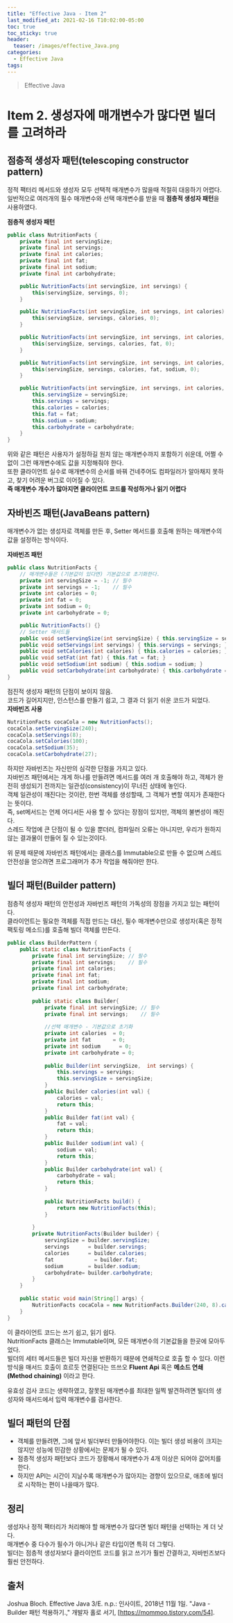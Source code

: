 ```yaml
---
title: "Effective Java - Item 2"
last_modified_at: 2021-02-16 T10:02:00-05:00
toc: true
toc_sticky: true
header:
  teaser: /images/effective_Java.png
categories: 
  - Effective Java
tags:
---
```


> Effective Java

Item 2. 생성자에 매개변수가 많다면 빌더를 고려하라
=============
 
## 점층적 생성자 패턴(telescoping constructor pattern)
정적 팩터리 메서드와 생성자 모두 선택적 매개변수가 많을때 적절히 대응하기 어렵다.  
일반적으로 여러개의 필수 매개변수와 선택 매개변수를 받을 때 **점층적 생성자 패턴**을 사용하였다.  

**점층적 생성자 패턴**  
```java
public class NutritionFacts {
    private final int servingSize;
    private final int servings;
    private final int calories;
    private final int fat;
    private final int sodium;
    private final int carbohydrate;

    public NutritionFacts(int servingSize, int servings) {
        this(servingSize, servings, 0);
    }

    public NutritionFacts(int servingSize, int servings, int calories) {
        this(servingSize, servings, calories, 0);
    }

    public NutritionFacts(int servingSize, int servings, int calories, int fat) {
        this(servingSize, servings, calories, fat, 0);
    }

    public NutritionFacts(int servingSize, int servings, int calories, int fat, int sodium) {
        this(servingSize, servings, calories, fat, sodium, 0);
    }

    public NutritionFacts(int servingSize, int servings, int calories, int fat, int sodium, int carbohydrate) {
        this.servingSize = servingSize;
        this.servings = servings;
        this.calories = calories;
        this.fat = fat;
        this.sodium = sodium;
        this.carbohydrate = carbohydrate;
    }
}
```
위와 같은 패턴은 사용자가 설정하길 원치 않는 매개변수까지 포함하기 쉬운데, 어쩔 수 없이 그런 매개변수에도 값을 지정해줘야 한다.  
또한 클라이언트 실수로 매개변수의 순서를 바꿔 건네주어도 컴파일러가 알아채지 못하고, 찾기 어려운 버그로 이어질 수 있다.  
**즉 매개변수 개수가 많아지면 클라이언트 코드를 작성하거나 읽기 어렵다**  

## 자바빈즈 패턴(JavaBeans pattern)
매개변수가 없는 생성자로 객체를 만든 후, Setter 메서드를 호출해 원하는 매개변수의 값을 설정하는 방식이다.  

**자바빈즈 패턴**
```java
public class NutritionFacts {
    // 매개변수들은 (기본값이 있다면) 기본값으로 초기화한다.
    private int servingSize = -1; // 필수
    private int servings = -1;    // 필수
    private int calories = 0;
    private int fat = 0;
    private int sodium = 0;
    private int carbohydrate = 0;

    public NutritionFacts() {}
    // Setter 매서드들
    public void setServingSize(int servingSize) { this.servingSize = servingSize; }
    public void setServings(int servings) { this.servings = servings; }
    public void setCalories(int calories) { this.calories = calories; }
    public void setFat(int fat) { this.fat = fat; }
    public void setSodium(int sodium) { this.sodium = sodium; }
    public void setCarbohydrate(int carbohydrate) { this.carbohydrate = carbohydrate;}
}
```
점진적 생성자 패턴의 단점이 보이지 않음.  
코드가 길어지지만, 인스턴스를 만들기 쉽고, 그 결과 더 읽기 쉬운 코드가 되었다.  
**자바빈즈 사용**
```java
NutritionFacts cocaCola = new NutritionFacts();
cocaCola.setServingSize(240);
cocaCola.setServings(8);
cocaCola.setCalories(100);
cocaCola.setSodium(35);
cocaCola.setCarbohydrate(27);
```
하지만 자바빈즈는 자신만의 심각한 단점을 가지고 있다.  
자바빈즈 패턴에서는 개게 하나를 만들려면 메서드를 여러 개 호출해야 하고, 객체가 완전히 생성되기 전까지는 일관성(consistency)이 무너진 상태에 놓인다.  
객체 일관성이 깨진다는 것이란, 한번 객체를 생성할때, 그 객체가 변할 여지가 존재한다는 뜻이다.  
즉, set메서드는 언제 어디서든 사용 할 수 있다는 장점이 있지만, 객체의 불변성이 깨진다.  
스레드 작업에 큰 단점이 될 수 있을 뿐더러, 컴파일러 오류는 아니지만, 우리가 원하지 않는 결과물이 만들어 질 수 있는것이다.  

위 문제 때문에 자바빈즈 패턴에서는 클래스를 Immutable으로 만들 수 없으며 스레드 안전성을 얻으려면 프로그래머가 추가 작업을 해줘야만 한다.  

## 빌더 패턴(Builder pattern)
점층적 생성자 패턴의 안전성과 자바빈즈 패턴의 가독성의 장점을 가지고 있는 패턴이다.  
클라이언트는 필요한 객체를 직접 만드는 대신, 필수 매개변수만으로 생성자(혹은 정적 팩토링 메소드)를 호출해 빌더 객체를 만든다.  

```java
public class BuilderPattern {
	public static class NutritionFacts { 
	    private final int servingSize; // 필수
	    private final int servings;    // 필수
	    private final int calories;
	    private final int fat;
	    private final int sodium;
	    private final int carbohydrate;
	    
	    public static class Builder{
	    	private final int servingSize; // 필수
		    private final int servings;    // 필수
		    
		    //선택 매개변수 - 기본값으로 초기화
		    private int calories  = 0;
		    private int fat       = 0;
		    private int sodium		= 0;
		    private int carbohydrate = 0;
		    
		    public Builder(int servingSize,  int servings) {
		    	this.servings = servings;
		    	this.servingSize = servingSize;
		    }
		    public Builder calories(int val) {
		    	calories = val;
		    	return this;
		    }
		    public Builder fat(int val) {
		    	fat = val;
		    	return this;
		    }
		    public Builder sodium(int val) {
		    	sodium = val;
		    	return this;
		    }
		    public Builder carbohydrate(int val) {
		    	carbohydrate = val;
		    	return this;
		    }
		    
		    public NutritionFacts build() {
		    	return new NutritionFacts(this);
		    }
   
	    }
	    private NutritionFacts(Builder builder) {
	    	servingSize = builder.servingSize;
	    	servings 	  = builder.servings;
	    	calories 	  = builder.calories;
	    	fat			    = builder.fat;
	    	sodium		  = builder.sodium;
	    	carbohydrate= builder.carbohydrate;
	    }
	}
	
	public static void main(String[] args) {
		NutritionFacts cocaCola = new NutritionFacts.Builder(240, 8).calories(100).sodium(35).carbohydrate(27).build();
	}
}
```
이 클라이언트 코드는 쓰기 쉽고, 읽기 쉽다.  
NutritionFacts 클래스는 Immutable이며, 모든 매개변수의 기본값들을 한곳에 모아두었다.  
빌더의 세터 메서드들은 빌더 자신을 반환하기 때문에 연쇄적으로 호출 할 수 있다. 
이런 방식을 매서드 호출이 흐르듯 연결된다는 뜨쓰오 **Fluent Api** 혹은 **메소드 연쇄(Method chaining)** 이라고 한다.  

유효성 검사 코드는 생략하였고, 잘못된 매개변수를 최대한 일찍 발견하려면 빌더의 생성자와 매서드에서 입력 매개변수를 검사한다.  

## 빌더 패턴의 단점
* 객체를 만들려면, 그에 앞서 빌더부터 만들어야한다. 이는 빌더 생성 비용이 크지는 않지만 성능에 민감한 상황에서는 문제가 될 수 있다.  
* 점층적 생성자 패턴보다 코드가 장황해서 매개변수가 4개 이상은 되어야 값어치를 한다.  
* 하지만 API는 시간이 지날수록 매개변수가 많아지는 경향이 있으므로, 애초에 빌더로 시작하는 편이 나을때가 많다.  

## 정리
생성자나 정적 팩터리가 처리해야 할 매개변수가 많다면 빌더 패턴을 선택하는 게 더 낫다.  
매개변수 중 다수가 필수가 아니거나 같은 타입이면 특히 더 그렇다.  
빌더는 점층적 생성자보다 클라이언트 코드를 읽고 쓰기가 훨씬 간결하고, 자바빈즈보다 훨씬 안전하다.  

## 출처
Joshua Bloch. Effective Java 3/E. n.p.: 인사이트, 2018년 11월 1일.
"Java - Builder 패턴 적용하기.," 개발자 홀로 서기, [https://mommoo.tistory.com/54].
